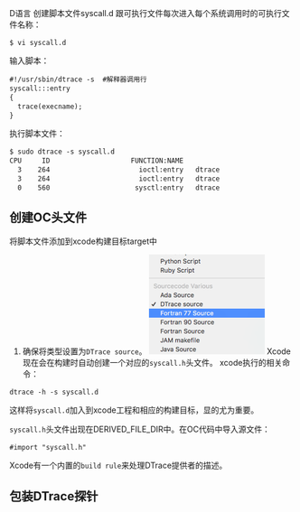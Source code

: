 D语言
创建脚本文件syscall.d
跟可执行文件每次进入每个系统调用时的可执行文件名称：
```shell
$ vi syscall.d
```
输入脚本：
```shell
#!/usr/sbin/dtrace -s  #解释器调用行
syscall:::entry
{
  trace(execname);
}
```
执行脚本文件：
```shell
$ sudo dtrace -s syscall.d
CPU     ID                    FUNCTION:NAME
  3    264                      ioctl:entry   dtrace                           
  3    264                      ioctl:entry   dtrace                           
  0    560                     sysctl:entry   dtrace  
```

## 创建OC头文件 
将脚本文件添加到xcode构建目标target中  
1. 确保将类型设置为`DTrace source`。
![](InputStreamTest/指定文件类型.png)
Xcode现在会在构建时自动创建一个对应的`syscall.h`头文件。
xcode执行的相关命令：
```shell
dtrace -h -s syscall.d
```
这样将`syscall.d`加入到xcode工程和相应的构建目标，显的尤为重要。

`syscall.h`头文件出现在DERIVED_FILE_DIR中。在OC代码中导入源文件：
```objc
#import "syscall.h"
```
Xcode有一个内置的`build rule`来处理DTrace提供者的描述。

## 包装DTrace探针



